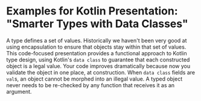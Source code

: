 # Examples for Kotlin Presentation: "Smarter Types with Data Classes"

A type defines a set of values. Historically we haven't been very good at using
encapsulation to ensure that objects stay within that set of values. This
code-focused presentation provides a functional approach to Kotlin type design,
using Kotlin's `data class` to guarantee that each constructed object is a
legal value. Your code improves dramatically because now you validate the object
in one place, at construction. When `data class` fields are `val`s, an object 
cannot be morphed into an illegal value. A typed object
never needs to be re-checked by any function that receives it as an argument.
